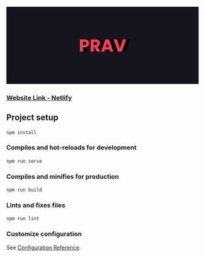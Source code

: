 <p align="center">
  <img src="./banner.png" />
</p>

### [Website Link - Netlify](https://prav-v2.netlify.app//)

## Project setup
```
npm install
```

### Compiles and hot-reloads for development
```
npm run serve
```

### Compiles and minifies for production
```
npm run build
```

### Lints and fixes files
```
npm run lint
```

### Customize configuration
See [Configuration Reference](https://cli.vuejs.org/config/).
